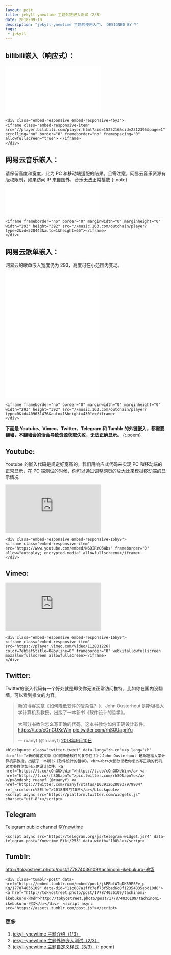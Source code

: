 ```yaml
---
layout: post
title: jekyll-ynewtime 主题外链嵌入测试（2/3）
date: 2018-09-10
description: "jekyll-ynewtime 主题的使用入门， DESIGNED BY Y"
tags:
 - jekyll
---
```


## bilibili嵌入（响应式）：

<div class="embed-responsive embed-responsive-4by3">
<iframe class="embed-responsive-item" src="//player.bilibili.com/player.html?aid=1525216&cid=2312396&page=1" scrolling="no" border="0" frameborder="no" framespacing="0" allowfullscreen="true"> </iframe>
</div>

```
<div class="embed-responsive embed-responsive-4by3">
<iframe class="embed-responsive-item" src="//player.bilibili.com/player.html?aid=1525216&cid=2312396&page=1" scrolling="no" border="0" frameborder="no" framespacing="0" allowfullscreen="true"> </iframe>
</div>
```

## 网易云音乐嵌入：

请保留高度和宽度，此为 PC 和移动端适配的结果。且需注意，网易云音乐资源有版权限制，如果访问 IP 来自国外，音乐无法正常播放
{:.note}

<iframe frameborder="no" border="0" marginwidth="0" marginheight="0" width='293' height='86' src="//music.163.com/outchain/player?type=2&id=528443&auto=0&height=66"></iframe>

```
<iframe frameborder="no" border="0" marginwidth="0" marginheight="0" width="293" height="392" src="//music.163.com/outchain/player?type=2&id=528443&auto=1&height=66"></iframe>
</div>
```

## 网易云歌单嵌入：

网易云的歌单嵌入宽度仍为 293，高度可在小范围内变动。

<iframe frameborder="no" border="0" marginwidth="0" marginheight="0" width="293" height="392" src="//music.163.com/outchain/player?type=0&id=409631476&auto=0&height=430"></iframe>

```
<iframe frameborder="no" border="0" marginwidth="0" marginheight="0" width="293" height="392" src="//music.163.com/outchain/player?type=0&id=409631476&auto=1&height=430"></iframe>
</div>
```

**下面是 Youtube、Vimeo、Twitter、Telegram 和 Tumblr 的外链嵌入，都需要[翻墙](/科学上网)，不翻墙会的话会导致资源获取失败，无法正确显示。**
{:.poem}

## Youtube:

Youtube 的嵌入代码是规定好宽高的，我们用响应式代码来实现 PC 和移动端的正常显示，在 PC 端测试的时候，你可以通过调整网页的放大比来模拟移动端的显示情况

<div class="embed-responsive embed-responsive-16by9">
<iframe class="embed-responsive-item" src="https://www.youtube.com/embed/N6DIRYO6Wbs" frameborder="0" allow="autoplay; encrypted-media" allowfullscreen></iframe>
</div>

```
<div class="embed-responsive embed-responsive-16by9">
<iframe class="embed-responsive-item" src="https://www.youtube.com/embed/N6DIRYO6Wbs" frameborder="0" allow="autoplay; encrypted-media" allowfullscreen></iframe>
</div>
```

## Vimeo:

<div class="embed-responsive embed-responsive-16by9">
<iframe class="embed-responsive-item" src="https://player.vimeo.com/video/112801226?color=7eb5af&title=0&byline=0" frameborder="0" webkitallowfullscreen mozallowfullscreen allowfullscreen></iframe>
</div>

```
<div class="embed-responsive embed-responsive-16by9">
<iframe class="embed-responsive-item" src="https://player.vimeo.com/video/112801226?color=7eb5af&title=0&byline=0" frameborder="0" webkitallowfullscreen mozallowfullscreen allowfullscreen></iframe>
</div>
```


## Twitter:

Twitter的嵌入代码有一个好处就是即使你无法正常访问推特，比如你在国内没翻墙，可以看到推文的内容。

<blockquote class="twitter-tweet" data-lang="zh-cn"><p lang="zh" dir="ltr">新的博客文章《如何降低软件的复杂性？》：John Ousterhout 是斯坦福大学计算机系教授，出版了一本新书《软件设计的哲学》。<br><br>大部分书教你怎么写正确的代码，这本书教你如何正确设计软件。<a href="https://t.co/cOnGUXeWin">https://t.co/cOnGUXeWin</a> <a href="https://t.co/rhSQUapnYu">pic.twitter.com/rhSQUapnYu</a></p>&mdash; ruanyf (@ruanyf) <a href="https://twitter.com/ruanyf/status/1039126280937979904?ref_src=twsrc%5Etfw">2018年9月10日</a></blockquote>
<script async src="https://platform.twitter.com/widgets.js" charset="utf-8"></script>

```
<blockquote class="twitter-tweet" data-lang="zh-cn"><p lang="zh" dir="ltr">新的博客文章《如何降低软件的复杂性？》：John Ousterhout 是斯坦福大学计算机系教授，出版了一本新书《软件设计的哲学》。<br><br>大部分书教你怎么写正确的代码，这本书教你如何正确设计软件。<a href="https://t.co/cOnGUXeWin">https://t.co/cOnGUXeWin</a> <a href="https://t.co/rhSQUapnYu">pic.twitter.com/rhSQUapnYu</a></p>&mdash; ruanyf (@ruanyf) <a href="https://twitter.com/ruanyf/status/1039126280937979904?ref_src=twsrc%5Etfw">2018年9月10日</a></blockquote>
<script async src="https://platform.twitter.com/widgets.js" charset="utf-8"></script>
```

## Telegram

Telegram public channel &copy;[Ynewtime](https://t.me/Ynewtime_Biki/253)

<script async src="https://telegram.org/js/telegram-widget.js?4" data-telegram-post="Ynewtime_Biki/253" data-width="100%"></script>

```
<script async src="https://telegram.org/js/telegram-widget.js?4" data-telegram-post="Ynewtime_Biki/253" data-width="100%"></script>
```

<!--
Telegram telesco.pe:

<iframe src="https://telesco.pe/embed/videomessages/17" width="320" height="350" frameborder="0"></iframe>

```
<div class="embed-responsive embed-responsive-4by3">
<iframe class="embed-responsive-item" src="https://telesco.pe/embed/videomessages/17" frameborder="0"></iframe>
</div>
```

-->

## Tumblr:

<div class="tumblr-post" data-href="https://embed.tumblr.com/embed/post/jkPRbfWTqDK59ESPe_p-Kg/177874036109" data-did="11c087a1ffc7ef73f5bad6c0f12354835abd10d8"><a href="http://tokyostreet.photo/post/177874036109/tachinomi-ikebukuro-池袋">http://tokyostreet.photo/post/177874036109/tachinomi-ikebukuro-池袋</a></div>  <script async src="https://assets.tumblr.com/post.js"></script>

```
<div class="tumblr-post" data-href="https://embed.tumblr.com/embed/post/jkPRbfWTqDK59ESPe_p-Kg/177874036109" data-did="11c087a1ffc7ef73f5bad6c0f12354835abd10d8"><a href="http://tokyostreet.photo/post/177874036109/tachinomi-ikebukuro-池袋">http://tokyostreet.photo/post/177874036109/tachinomi-ikebukuro-池袋</a></div>  <script async src="https://assets.tumblr.com/post.js"></script>
```

### 更多

1. [jekyll-ynewtime 主题介绍（1/3）](/jekyll-ynewtime)
2. [jekyll-ynewtime 主题外链嵌入测试（2/3）](/media)
3. [jekyll-ynewtime 主题自定义样式（3/3）](/custom)
{:.poem}